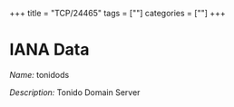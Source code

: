 +++
title = "TCP/24465"
tags = [""]
categories = [""]
+++

# IANA Data

_Name:_ tonidods

_Description:_ Tonido Domain Server

